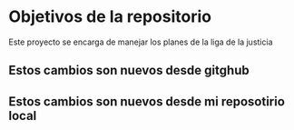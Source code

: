 # Objetivos de la repositorio

Este proyecto se encarga de manejar los planes de la liga de la justicia

## Estos cambios son nuevos desde gitghub
## Estos cambios son nuevos desde mi reposotirio local
